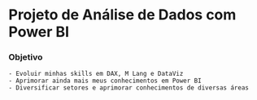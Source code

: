 # Projeto de Análise de Dados com Power BI

### Objetivo
    - Evoluir minhas skills em DAX, M Lang e DataViz
    - Aprimorar ainda mais meus conhecimentos em Power BI
    - Diversificar setores e aprimorar conhecimentos de diversas áreas


